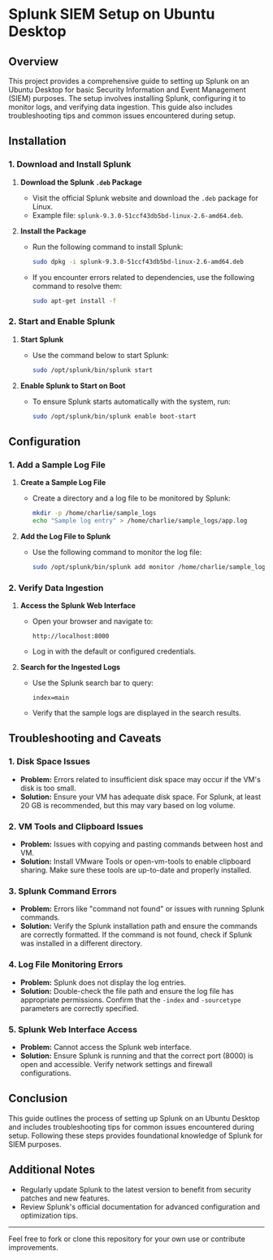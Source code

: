 # Splunk SIEM Setup on Ubuntu Desktop

## Overview

This project provides a comprehensive guide to setting up Splunk on an Ubuntu Desktop for basic Security Information and Event Management (SIEM) purposes. The setup involves installing Splunk, configuring it to monitor logs, and verifying data ingestion. This guide also includes troubleshooting tips and common issues encountered during setup.

## Installation

### 1. **Download and Install Splunk**

1. **Download the Splunk `.deb` Package**
   - Visit the official Splunk website and download the `.deb` package for Linux.
   - Example file: `splunk-9.3.0-51ccf43db5bd-linux-2.6-amd64.deb`.

2. **Install the Package**
   - Run the following command to install Splunk:
     ```bash
     sudo dpkg -i splunk-9.3.0-51ccf43db5bd-linux-2.6-amd64.deb
     ```
   - If you encounter errors related to dependencies, use the following command to resolve them:
     ```bash
     sudo apt-get install -f
     ```

### 2. **Start and Enable Splunk**

1. **Start Splunk**
   - Use the command below to start Splunk:
     ```bash
     sudo /opt/splunk/bin/splunk start
     ```

2. **Enable Splunk to Start on Boot**
   - To ensure Splunk starts automatically with the system, run:
     ```bash
     sudo /opt/splunk/bin/splunk enable boot-start
     ```

## Configuration

### 1. **Add a Sample Log File**

1. **Create a Sample Log File**
   - Create a directory and a log file to be monitored by Splunk:
     ```bash
     mkdir -p /home/charlie/sample_logs
     echo "Sample log entry" > /home/charlie/sample_logs/app.log
     ```

2. **Add the Log File to Splunk**
   - Use the following command to monitor the log file:
     ```bash
     sudo /opt/splunk/bin/splunk add monitor /home/charlie/sample_logs/app.log -sourcetype log -index main
     ```

### 2. **Verify Data Ingestion**

1. **Access the Splunk Web Interface**
   - Open your browser and navigate to:
     ```plaintext
     http://localhost:8000
     ```
   - Log in with the default or configured credentials.

2. **Search for the Ingested Logs**
   - Use the Splunk search bar to query:
     ```spl
     index=main
     ```
   - Verify that the sample logs are displayed in the search results.

## Troubleshooting and Caveats

### **1. Disk Space Issues**

- **Problem:** Errors related to insufficient disk space may occur if the VM's disk is too small.
- **Solution:** Ensure your VM has adequate disk space. For Splunk, at least 20 GB is recommended, but this may vary based on log volume.

### **2. VM Tools and Clipboard Issues**

- **Problem:** Issues with copying and pasting commands between host and VM.
- **Solution:** Install VMware Tools or open-vm-tools to enable clipboard sharing. Make sure these tools are up-to-date and properly installed.

### **3. Splunk Command Errors**

- **Problem:** Errors like "command not found" or issues with running Splunk commands.
- **Solution:** Verify the Splunk installation path and ensure the commands are correctly formatted. If the command is not found, check if Splunk was installed in a different directory.

### **4. Log File Monitoring Errors**

- **Problem:** Splunk does not display the log entries.
- **Solution:** Double-check the file path and ensure the log file has appropriate permissions. Confirm that the `-index` and `-sourcetype` parameters are correctly specified.

### **5. Splunk Web Interface Access**

- **Problem:** Cannot access the Splunk web interface.
- **Solution:** Ensure Splunk is running and that the correct port (8000) is open and accessible. Verify network settings and firewall configurations.

## Conclusion

This guide outlines the process of setting up Splunk on an Ubuntu Desktop and includes troubleshooting tips for common issues encountered during setup. Following these steps provides foundational knowledge of Splunk for SIEM purposes.

## Additional Notes

- Regularly update Splunk to the latest version to benefit from security patches and new features.
- Review Splunk's official documentation for advanced configuration and optimization tips.

---

Feel free to fork or clone this repository for your own use or contribute improvements.
